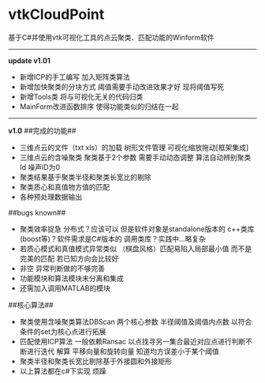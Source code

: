 # vtkCloudPoint
基于C#并使用vtk可视化工具的点云聚类、匹配功能的Winform软件

***

**update v1.01**
- 新增ICP的手工编写 加入矩阵类算法
- 新增加快聚类的分块方式 阈值需要手动改进效果才好 现将阈值写死
- 新增Tools类 将与可视化无关的代码归类
- MainForm改进函数排序 使得功能类似的归结在一起

***  

**v1.0**
##完成的功能##
- 三维点云的文件（txt xls）的加载 树形文件管理 可视化缩放拖动[框架集成]
- 三维点云的含噪聚类 聚类基于2个参数 需要手动动态调整 算法自动辨别聚类Id 噪声ID为0
- 聚类结果基于聚类半径和聚类长宽比的剔除
- 聚类质心和真值物方值的匹配
- 各种预处理数据输出


##bugs known##
- 聚类效率捉急 分布式？应该可以 但是软件对象是standalone版本的 c++类库(boost等)？软件需求是C#版本的 调用类库？实践中…略复杂
- 若质心模式和真值模式异常类似 （棋盘风格）匹配易陷入局部最小值 而不是完美的匹配 若已知方向会比较好
- 非空 异常判断做的不够完善
- 功能模块和算法模块未分离和集成
- 还需加入调用MATLAB的模块


##核心算法##
+ 聚类使用含噪聚类算法DBScan 两个核心参数 半径阈值及阈值内点数 以符合条件的set为核心点进行拓展
+ 匹配使用ICP算法 一般依赖Ransac 以点找寻另一集合最近对应点进行判断不断进行迭代 解算 平移向量和旋转向量 知道均方误差小于某个阈值
+ 聚类半径和聚类长宽比剔除基于外接圆和外接矩形 
+ 以上算法都在c#下实现 烦躁